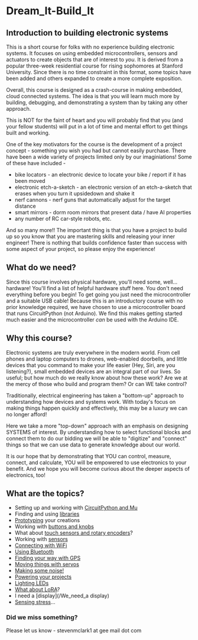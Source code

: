 # Dream_It-Build_It
## Introduction to building electronic systems


This is a short course for folks with no experience building electronic systems. It focuses on using embedded microcontrollers, sensors and actuators to create objects that are of interest to *you*. It is derived from a popular three-week residential course for rising sophomores at Stanford University. Since there is no time constraint in this format, some topics have been added and others expanded to create a more complete exposition.


Overall, this course is designed as a crash-course in making embedded, cloud connected systems. The idea is that you will learn much more by building, debugging, and demonstrating a system than by taking any other approach.


This is NOT for the faint of heart and you will probably find that you (and your fellow students) will put in a lot of time and mental effort to get things built and working.


One of the key motivators for the course is the development of a project concept - something you wish you had but cannot easily purchase. There have been a wide variety of projects limited only by our imaginiations! Some of these have included -
* bike locators - an electronic device to locate your bike / report if it has been moved
* electronic etch-a-sketch - an electronic version of an etch-a-sketch that erases when you turn it upsidedown and shake it
* nerf cannons - nerf guns that automatically adjust for the target distance
* smart mirrors - dorm room mirrors that present data / have AI properties
* any number of RC car-style robots, etc.
  
And so many more!!
The important thing is that you have a project to build up so you know that you are mastering skills and releasing your inner engineer! There is nothing that builds confidence faster than success with some aspect of your project, so please enjoy the experience!

## What do we need?
Since this course involves physical hardware, you'll need some, well... hardware! You'll find a list of helpful hardware stuff here. You don't need everything before you begin! To get going you just need the microcontroller and a suitable USB cable! Because this is an introductory course with no prior knowledge required, we have chosen to use a microcontroller board that runs CircuitPython (not Arduino). We find this makes getting started much easier and the microcontroller *can* be used with the Arduino IDE.

## Why this course?

Electronic systems are truly everywhere in the modern world. From cell phones and laptop computers to drones, web-enabled doorbells, and little devices that you command to make your life easier (Hey, Siri, are you listening?), small embedded devices are an integral part of our lives. So useful; but how much do we really know about how these work? Are we at the mercy of those who build and program them? Or can WE take control?


Traditionally, electrical engineering has taken a "bottom-up" approach to understanding how devices and systems work. With today's focus on making things happen quickly and effectively, this may be a luxury we can no longer afford!


Here we take a more "top-down" approach with an emphasis on designing SYSTEMS of interest. By understanding how to select functional blocks and connect them to do our bidding we will be able to "digitize" and "connect" things so that we can use data to generate knowledge about our world.


It is our hope that by demonstrating that YOU can control, measure, connect, and calculate, YOU will be empowered to use electronics to your benefit. And we hope you will become curious about the deeper aspects of electronics, too!

## What are the topics?

* Setting up and working with [CircuitPython and Mu](/CircuitPython_and_Mu)
* Finding and using [libraries](/Libraries)
* [Prototyping](/Prototyping) your creations
* Working with [buttons and knobs](/Buttons_and_Knobs)
* What about [touch sensors and rotary encoders](/Sensing_Touch)?
* Working with [sensors](/Other_Sensors)
* [Connecting with WiFi](/Connecting_with_WiFi)
* [Using Bluetooth](/Using_Bluetooth)
* [Finding your way with GPS](/Finding_our_way_with_GPS)
* [Moving things with servos](/Moving_things_with_servos)
* [Making some noise!](/Making_some_noise)
* [Powering your projects](/Powering_our_projects)
* [Lighting LEDs](/Lighting_LEDs)
* [What about LoRA](/What_about_LoRa)?
* I need a [display](/We_need_a display)
* [Sensing stress](/Sensing_stress)...


### Did we miss something?
Please let us know - stevenmclark1 at gee mail dot com
